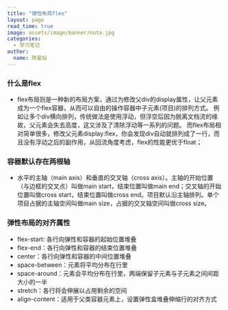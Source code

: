 ```yaml
---
title: "弹性布局flex"
layout: page
read_time: true
image: assets/image/banner/note.jpg
categories: 
  - 学习笔记
author: 
  name: 陈星灿
---
```

### 什么是flex
* flex布局则是一种新的布局方案，通过为修改父div的display属性，让父元素成为一个flex容器，从而可以自由的操作容器中子元素(项目)的排列方式。
例如让多个div横向排列，传统做法是使用浮动，但浮空后因为脱离文档流的缘故，父元素会失去高度，这又涉及了清除浮动等一系列的问题。
而flex布局相对简单很多，修改父元素display:flex，你会发现div自动就排列成了一行，而且没有浮动之后的副作用，从回流角度考虑，flex的性能更优于float；

### 容器默认存在两根轴
* 水平的主轴（main axis）和垂直的交叉轴（cross axis）。主轴的开始位置（与边框的交叉点）叫做main start，结束位置叫做main end；交叉轴的开始位置叫做cross start，结束位置叫做cross end。项目默认沿主轴排列。单个项目占据的主轴空间叫做main size，占据的交叉轴空间叫做cross size。

### 弹性布局的对齐属性
* flex-start: 各行向弹性和容器的起始位置堆叠
* flex-end：各行向弹性和容器的结束位置堆叠
* center：各行向弹性和容器的中间位置堆叠
* space-between：元素将平均分布在行里
* space-around：元素会平均分布在行里，两端保留子元素与子元素之间间距大小的一半 
* stretch：各行将会伸展以占用剩余的空间   
* align-content：适用于父类容器元素上，设置弹性盒堆叠伸缩行的对齐方式